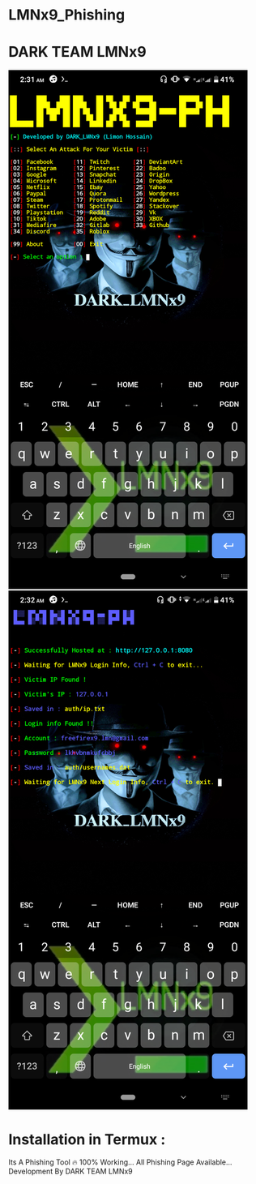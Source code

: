 # LMNx9_Phishing
# DARK TEAM LMNx9 
![](https://github.com/LMNx9-JOHNY/LMNx9_Phishing/blob/main/Screenshot_20231125-023115.png)
![logo](https://github.com/LMNx9-JOHNY/LMNx9_Phishing/blob/main/Screenshot_20231125-023247.png)

# Installation in Termux :

Its A Phishing Tool 🔥 100% Working... All Phishing Page Available... Development By DARK TEAM LMNx9 
